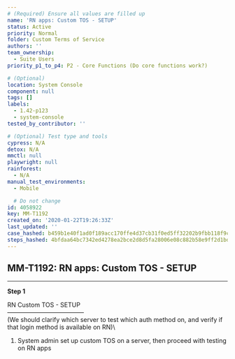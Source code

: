 ```yaml
---
# (Required) Ensure all values are filled up
name: 'RN apps: Custom TOS - SETUP'
status: Active
priority: Normal
folder: Custom Terms of Service
authors: ''
team_ownership:
  - Suite Users
priority_p1_to_p4: P2 - Core Functions (Do core functions work?)

# (Optional)
location: System Console
component: null
tags: []
labels:
  - 1.42-p123
  - system-console
tested_by_contributor: ''

# (Optional) Test type and tools
cypress: N/A
detox: N/A
mmctl: null
playwright: null
rainforest:
  - N/A
manual_test_environments:
  - Mobile

  # Do not change
id: 4058922
key: MM-T1192
created_on: '2020-01-22T19:26:33Z'
last_updated: ''
case_hashed: b459b1e40f1ad0f189acc170ffe4d37cb31f0ed5ff32202b9fbb118f9c41011e0591fa71d238e51f4e0ef7dbb82548ed
steps_hashed: 4bfdaa64bc7342ed4278ea2bce2d8d5fa28006e08c882b58e9ff2d1bd12324f48846690aa9978631f1f7c88b13cd5e34
---
```


<!-- (Auto-generated) Based on frontmatter's "key" and "name" -->

## MM-T1192: RN apps: Custom TOS - SETUP

---

**Step 1**

RN Custom TOS - SETUP\
–––––––––––––––––––––––––\
(We should clarify which server to test which auth method on, and verify if that login method is available on RN)\\

1. System admin set up custom TOS on a server, then proceed with testing on RN apps
